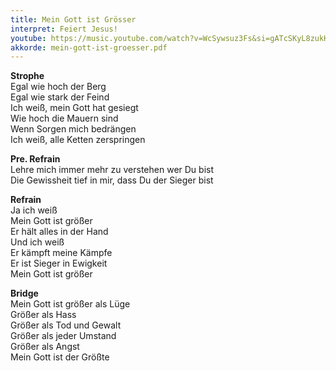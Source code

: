 ```yaml
---
title: Mein Gott ist Grösser
interpret: Feiert Jesus!
youtube: https://music.youtube.com/watch?v=WcSywsuz3Fs&si=gATcSKyL8zukHeM2
akkorde: mein-gott-ist-groesser.pdf
---
```


**Strophe**  
Egal wie hoch der Berg  
Egal wie stark der Feind  
Ich weiß, mein Gott hat gesiegt  
Wie hoch die Mauern sind  
Wenn Sorgen mich bedrängen  
Ich weiß, alle Ketten zerspringen  

**Pre. Refrain**  
Lehre mich immer mehr zu verstehen wer Du bist  
Die Gewissheit tief in mir, dass Du der Sieger bist

**Refrain**  
Ja ich weiß  
Mein Gott ist größer  
Er hält alles in der Hand  
Und ich weiß  
Er kämpft meine Kämpfe  
Er ist Sieger in Ewigkeit  
Mein Gott ist größer

**Bridge**  
Mein Gott ist größer als Lüge  
Größer als Hass  
Größer als Tod und Gewalt  
Größer als jeder Umstand  
Größer als Angst  
Mein Gott ist der Größte
